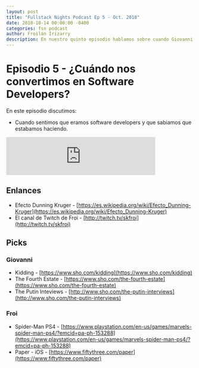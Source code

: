 ```yaml
---
layout: post
title: "Fullstack Nights Podcast Ep 5 - Oct. 2018"
date: 2018-10-14 00:00:00 -0400
categories: fsn podcast
author: Froilán Irizarry
description: En nuestro quinto episodio hablamos sobre cuando Giovanni y Froilan se sintieron comodos con llamarse software developer y cuando supimos que sabiamos lo que haciamos. Grabado el 14 de octubre de 2018.
---
```


# Episodio 5 - ¿Cuándo nos convertimos en Software Developers?

En este episodio discutimos:

* Cuando sentimos que eramos software developers y que sabiamos que estabamos haciendo.

<div class="embed-container anchorfm">
  <iframe src="https://anchor.fm/fullstack-nights-podcast/embed/episodes/Episode-5---Cuando-nos-convertimos-en-Software-Developers-e2dde1" height="102px" width="400px" frameborder="0" scrolling="no"></iframe>
</div>

## Enlances

* Efecto Dunning Kruger - [https://es.wikipedia.org/wiki/Efecto_Dunning-Kruger](https://es.wikipedia.org/wiki/Efecto_Dunning-Kruger)
* El canal de Twitch de Froi - [http://twitch.tv/skfroi](http://twitch.tv/skfroi)

## Picks

### Giovanni

* Kidding - [https://www.sho.com/kidding](https://www.sho.com/kidding)
* The Fourth Estate - [https://www.sho.com/the-fourth-estate](https://www.sho.com/the-fourth-estate)
* The Putin Inteviews - [http://www.sho.com/the-putin-interviews](http://www.sho.com/the-putin-interviews)

### Froi

* Spider-Man PS4 - [https://www.playstation.com/en-us/games/marvels-spider-man-ps4/?emcid=pa-ph-153288](https://www.playstation.com/en-us/games/marvels-spider-man-ps4/?emcid=pa-ph-153288)
* Paper - iOS - [https://www.fiftythree.com/paper](https://www.fiftythree.com/paper)
